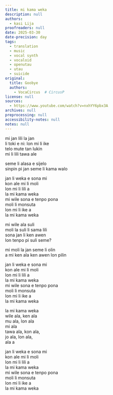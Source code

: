 ```yaml
---
title: mi kama weka
description: null
authors:
  - kasi Lija
proofreaders: null
date: 2025-03-30
date-precision: day
tags:
  - translation
  - music
  - vocal synth
  - vocaloid
  - openutau
  - utau
  - suicide
original:
  title: Goobye
  authors:
    - VocaCircus  # CircusP
license: null
sources:
  - https://www.youtube.com/watch?v=nxhYY6pbx3A
archives: null
preprocessing: null
accessibility-notes: null
notes: null
---
```


mi jan lili la jan  \
li toki e ni: lon mi li ike  \
telo mute tan lukin  \
mi li lili tawa ale

seme li alasa e sijelo  \
sinpin pi jan seme li kama walo

jan li weka e sona mi  \
kon ale mi li moli  \
lon mi li lili a  \
la mi kama weka  \
mi wile sona e tenpo pona  \
moli li monsuta  \
lon mi li ike a  \
la mi kama weka

mi wile ala suli  \
moli la suli li sama lili  \
sona jan li ken awen  \
lon tenpo pi suli seme?

mi moli la jan seme li olin  \
a mi ken ala ken awen lon pilin

jan li weka e sona mi  \
kon ale mi li moli  \
lon mi li lili a  \
la mi kama weka  \
mi wile sona e tenpo pona  \
moli li monsuta  \
lon mi li ike a  \
la mi kama weka

la mi kama weka  \
wile ala, ken ala  \
mu ala, lon ala  \
mi ala  \
tawa ala, kon ala,  \
jo ala, lon ala,  \
ala a

jan li weka e sona mi  \
kon ale mi li moli  \
lon mi li lili a  \
la mi kama weka  \
mi wile sona e tenpo pona  \
moli li monsuta  \
lon mi li ike a  \
la mi kama weka
